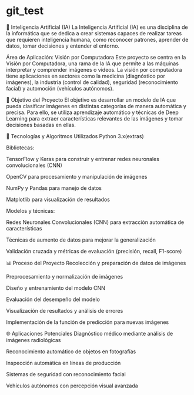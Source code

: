 # git_test
🤖 Inteligencia Artificial (IA)
La Inteligencia Artificial (IA) es una disciplina de la informática que se dedica a crear sistemas capaces de realizar tareas que requieren inteligencia humana, como reconocer patrones, aprender de datos, tomar decisiones y entender el entorno.

Área de Aplicación: Visión por Computadora
Este proyecto se centra en la Visión por Computadora, una rama de la IA que permite a las máquinas interpretar y comprender imágenes o videos. La visión por computadora tiene aplicaciones en sectores como la medicina (diagnóstico por imágenes), la industria (control de calidad), seguridad (reconocimiento facial) y automoción (vehículos autónomos).

🎯 Objetivo del Proyecto
El objetivo es desarrollar un modelo de IA que pueda clasificar imágenes en distintas categorías de manera automática y precisa. Para ello, se utiliza aprendizaje automático y técnicas de Deep Learning para extraer características relevantes de las imágenes y tomar decisiones basadas en ellas.

🧠 Tecnologías y Algoritmos Utilizados
Python 3.x(extras)

Bibliotecas:

TensorFlow y Keras para construir y entrenar redes neuronales convolucionales (CNN)

OpenCV para procesamiento y manipulación de imágenes

NumPy y Pandas para manejo de datos

Matplotlib para visualización de resultados

Modelos y técnicas:

Redes Neuronales Convolucionales (CNN) para extracción automática de características

Técnicas de aumento de datos para mejorar la generalización

Validación cruzada y métricas de evaluación (precisión, recall, F1-score)

📊 Proceso del Proyecto
Recolección y preparación de datos de imágenes

Preprocesamiento y normalización de imágenes

Diseño y entrenamiento del modelo CNN

Evaluación del desempeño del modelo

Visualización de resultados y análisis de errores

Implementación de la función de predicción para nuevas imágenes

🌐 Aplicaciones Potenciales
Diagnóstico médico mediante análisis de imágenes radiológicas

Reconocimiento automático de objetos en fotografías

Inspección automática en líneas de producción

Sistemas de seguridad con reconocimiento facial

Vehículos autónomos con percepción visual avanzada